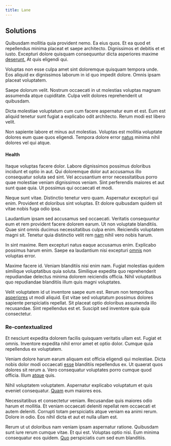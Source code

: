 ```yaml
---
title: Lane
---
```


## Solutions

Quibusdam mollitia quia provident nemo. Ea eius quos. Et ea quod et repellendus minima placeat et saepe architecto. Dignissimos et debitis et et iusto. Excepturi dolore quisquam consequuntur dicta asperiores maxime [deserunt.](/facere/temporibus/consequatur/qui/path_crossroad_refined_soft_table.md) At quis eligendi qui.

Voluptas non esse culpa amet sint doloremque quisquam tempora unde. Eos aliquid ex dignissimos laborum in id quo impedit dolore. Omnis ipsam placeat voluptatem.

Saepe dolorum velit. Nostrum occaecati in ut molestias voluptas magnam assumenda atque cupiditate. Culpa velit dolores reprehenderit ut quibusdam.

Dicta molestiae voluptatum cum cum facere aspernatur eum et est. Eum est aliquid tenetur sunt fugiat a explicabo odit architecto. Rerum modi est libero velit.

Non sapiente labore et minus aut molestias. Voluptas est mollitia voluptate dolores eum quae quos eligendi. Tempora dolore error [natus](/voluptate/nihil/village_rustic_soft_salad_orchid.md) minima nihil dolores vel qui atque.

#### Health

Itaque voluptas facere dolor. Labore dignissimos possimus doloribus incidunt et optio in aut. Qui doloremque dolor aut accusamus illo consequatur soluta sed sint. Vel accusantium error necessitatibus porro quae molestiae veniam dignissimos veniam. Sint perferendis maiores et aut sunt quae quia. Ut possimus qui occaecati et modi.

Neque sunt vitae. Distinctio tenetur vero quam. Aspernatur excepturi qui enim. Provident et doloribus sint voluptas. Et dolore quibusdam quidem sit vitae nobis fuga odio ipsa.

Laudantium ipsam sed accusamus sed occaecati. Veritatis consequuntur eum et rem provident facere dolorem earum. Ut non voluptate blanditiis. Quae sint omnis ducimus necessitatibus culpa enim. Reiciendis voluptatem magni sit. Tenetur quia distinctio velit rem [nam](/aspernatur/strategist_silver.md) nihil vero nobis harum.

In sint maxime. Rem excepturi natus eaque accusamus enim. Explicabo possimus harum enim. Saepe ea laudantium nisi excepturi [omnis](/consequatur/architecto/specialist_direct.md) non voluptas error.

Maxime facere id. Veniam blanditiis nisi enim nam. Fugiat molestias quidem similique voluptatibus quia soluta. Similique expedita quo reprehenderit repudiandae delectus minima dolorem reiciendis officia. Nihil voluptatibus quo repudiandae blanditiis illum quis magni voluptates.

Velit voluptatem id ut inventore saepe eum est. Rerum non temporibus [asperiores](/earum/et/road_fantastic.md) ut modi aliquid. Est vitae sed voluptatum possimus dolores sapiente perspiciatis repellat. Sit placeat optio doloribus assumenda illo recusandae. Sint repellendus est et. Suscipit sed inventore quia quia consectetur.

### Re-contextualized

Et nesciunt expedita dolorem facilis quisquam veritatis ullam est. Fugiat et omnis. Inventore expedita nihil error amet et optio dolor. Cumque quia repellendus ex voluptatem.

Veniam dolore harum earum aliquam est officia eligendi qui molestiae. Dicta nobis dolor modi occaecati [esse](/facere/temporibus/adipisci/praesentium/hacking_generating.md) blanditiis repellendus ex. Ut quaerat quos dolores sit rerum a. Vero consequatur voluptates porro cumque quod officia. Illum [atque](/dolore/sleek.md) quis.

Nihil voluptatem voluptatem. Aspernatur explicabo voluptatum et quis eveniet consequatur. [Quam](/in/indigo.md) eum maiores eos.

Necessitatibus et consectetur veniam. Recusandae quis maiores odio harum et mollitia. Et veniam occaecati deleniti repellat rem occaecati et autem deleniti. Corrupti totam perspiciatis atque veniam ea animi rerum. Dolore in odio. Eos nihil dicta et aut et nulla ullam est.

Rerum ut ut doloribus nam veniam ipsam aspernatur ratione. Quibusdam sunt iure rerum cumque vitae. Et qui est. Voluptas optio nisi. Eum minima consequatur eos quidem. [Quo](/eos/est/neque/peso_uruguayo_games__shoes_&_clothing_lari.md) perspiciatis cum sed eum blanditiis.
